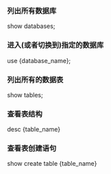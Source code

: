 
### 列出所有数据库
show databases;

### 进入(或者切换到)指定的数据库
use {database_name};

### 列出所有的数据表
show tables;

### 查看表结构
desc {table_name}

### 查看表创建语句
show create table {table_name}